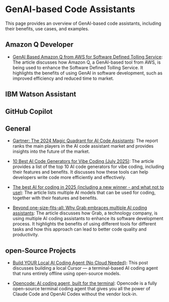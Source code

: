 # GenAI-based Code Assistants

This page provides an overview of GenAI-based code assistants, including their benefits, use cases, and examples.

## Amazon Q Developer

* [GenAI Based Amazon Q from AWS for Software Defined Tolling Service](https://www.t-systems.com/de/en/insights/newsroom/expert-blogs/leveraging-genai-in-software-development-1019354): The article discusses how Amazon Q, a GenAI-based tool from AWS, is being used to enhance the Software Defined Tolling Service. It highlights the benefits of using GenAI in software development, such as improved efficiency and reduced time to market.

## IBM Watson Assistant


## GitHub Copilot


## General

* [Gartner: The 2024 Magic Quadrant for AI Code Assistants](https://www.gartner.com/doc/reprints?id=1-2IKO4MPE&ct=240819&st=sb): The report ranks the main players in the AI code assistant market and provides insights into the future of the market.

* [10 Best AI Code Generators for Vibe Coding (July 2025)](https://www.unite.ai/best-ai-code-generators/): The article provides a list of the top 10 AI code generators for vibe coding, including their features and benefits. It discusses how these tools can help developers write code more efficiently and effectively.

* [The best AI for coding in 2025 (including a new winner - and what not to use)](https://www.zdnet.com/article/the-best-ai-for-coding-in-2025-including-a-new-winner-and-what-not-to-use/): The article lists multiple AI models that can be used for coding, together with their features and benefits.

* [Beyond one-size-fits-all: Why Grab embraces multiple AI coding assistants](https://www.grab.com/sg/inside-grab/stories/beyond-one-size-fits-all-why-grab-embraces-multiple-ai-coding-assistants/): The article discusses how Grab, a technology company, is using multiple AI coding assistants to enhance its software development process. It highlights the benefits of using different tools for different tasks and how this approach can lead to better code quality and productivity.

## open-Source Projects

* [Build YOUR Local AI Coding Agent (No Cloud Needed)](https://pub.towardsai.net/build-a-local-ai-coding-agent-no-cloud-needed-77f9c5aa4cff): This post discusses building a local Cursor — a terminal-based AI coding agent that runs entirely offline using open-source models.

* [Opencode: AI coding agent, built for the terminal](https://github.com/sst/opencode): Opencode is a fully open-source terminal coding agent that gives you all the power of Claude Code and OpenAI Codex without the vendor lock-in.
